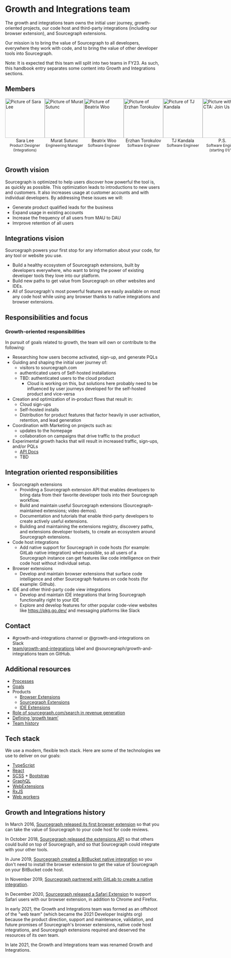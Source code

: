 # Growth and Integrations team

The growth and integrations team owns the initial user journey, growth-oriented projects, our code host and third-party integrations (including our browser extension), and Sourcegraph extensions.

Our mission is to bring the value of Sourcegraph to all developers, everywhere they work with code, and to bring the value of other developer tools into Sourcegraph.

Note: It is expected that this team will split into two teams in FY23. As such, this handbook entry separates some content into Growth and Integrations sections.

## Members

<section>
  <div class="row" style="display:flex;">
    <div class="col" style="flex: 1;">
      <div>
        <div>
          <a href="../../../../team/index.md#sara-lee" target="_blank" rel="noopener">
            <img src="https://storage.googleapis.com/sourcegraph-assets/handbook/growth-and-integrations/sara.png" alt="Picture of Sara Lee" style="background: transparent; width:128px;"/>
          </a>
        </div>
        <div style="text-align: center;">Sara Lee</div>
        <div style="text-align: center; font-size: 12px;">Product Designer (Integrations)</div>
      </div>
    </div>
    <div class="col" style="flex: 1;">
      <div>
        <div>
          <a href="../../../../team/index.md#murat-sutunc" target="_blank" rel="noopener">
            <img src="https://storage.googleapis.com/sourcegraph-assets/handbook/growth-and-integrations/murat.png" alt="Picture of Murat Sutunc" style="background: transparent; width:128px;"/>
          </a>
        </div>
        <div style="text-align: center;">Murat Sutunc</div>
        <div style="text-align: center; font-size: 12px;">Engineering Manager</div>
      </div>
    </div>
    <div class="col" style="flex: 1;">
      <div>
        <div>
          <a href="../../../../team/index.md#beatrix-woo" target="_blank" rel="noopener">
            <img src="https://storage.googleapis.com/sourcegraph-assets/handbook/growth-and-integrations/beatrix.png" alt="Picture of Beatrix Woo" style="background: transparent; width:128px;"/>
          </a>
        </div>
        <div style="text-align: center;">Beatrix Woo</div>
        <div style="text-align: center; font-size: 12px;">Software Engineer</div>
      </div>
    </div>
    <div class="col" style="flex: 1;">
      <div>
        <div>
          <a href="../../../../team/index.md#erzhan-torokulov" target="_blank" rel="noopener">
            <img src="https://storage.googleapis.com/sourcegraph-assets/handbook/growth-and-integrations/erzhan.png" alt="Picture of Erzhan Torokulov" style="background: transparent; width:128px;"/>
          </a>
        </div>
        <div style="text-align: center;">Erzhan Torokulov</div>
        <div style="text-align: center; font-size: 12px;">Software Engineer</div>
      </div>
    </div>
    <div class="col" style="flex: 1;">
      <div>
        <div>
          <a href="../../../../team/index.md#tharuntej-kandala" target="_blank" rel="noopener">
            <img src="https://storage.googleapis.com/sourcegraph-assets/handbook/growth-and-integrations/tj.png" alt="Picture of TJ Kandala" style="background: transparent; width:128px;"/>
          </a>
        </div>
        <div style="text-align: center;">TJ Kandala</div>
        <div style="text-align: center; font-size: 12px;">Software Engineer</div>
      </div>
    </div>
    <div class="col" style="flex: 1;">
      <div>
        <div>
          <img src="https://storage.googleapis.com/sourcegraph-assets/handbook/growth-and-integrations/join-us-vermillion.png" alt="Picture with CTA: Join Us" style="background: transparent; width:128px;"/>
        </div>
        <div style="text-align: center;">P.S.</div>
        <div style="text-align: center; font-size: 12px;">Software Engineer</div>
        <div style="text-align: center; font-size: 12px;">(starting 01/10)</div>
      </div>
    </div>

<div class="col" style="flex: 1;">
      <div>
        <div>
          <img src="https://storage.googleapis.com/sourcegraph-assets/handbook/growth-and-integrations/rob-rhyne.png" alt="Picture of Rob Rhyne" style="background: transparent; width:128px;"/>
        </div>
        <div style="text-align: center;">Rob Rhyne</div>
        <div style="text-align: center; font-size: 12px;">Temporary product manager and product designer, growth</div>
      </div>
    </div>
    <div class="col" style="flex: 1;">
      <div>
        <div>
          <img src="https://storage.googleapis.com/sourcegraph-assets/handbook/growth-and-integrations/join-us-vermillion.png" alt="Picture with CTA: Join Us" style="background: transparent; width:128px;"/>
        </div>
        <div style="text-align: center;">Stephen Gutekanst </div>
        <div style="text-align: center; font-size: 12px;">Software Engineer (growth)</div>
      </div>
    </div>
  </div>


</section>

## Growth vision

Sourcegraph is optimized to help users discover how powerful the tool is, as quickly as possible. This optimization leads to introductions to new users and customers. It also increases usage at customer accounts and with individual developers. By addressing these issues we will:

- Generate product qualified leads for the business
- Expand usage in existing accounts
- Increase the frequency of all users from MAU to DAU
- Imrprove retention of all users

## Integrations vision
Sourcegraph powers your first stop for any information about your code, for any tool or website you use.

- Build a healthy ecosystem of Sourcegraph extensions, built by developers everywhere, who want to bring the power of existing developer tools they love into our platform.
- Build new paths to get value from Sourcegraph on other websites and IDEs.
- All of Sourcegraph's most powerful features are easily available on most any code host while using any browser thanks to native integrations and browser extensions.

## Responsibilities and focus

### Growth-oriented responsibilities

In pursuit of goals related to growth, the team will own or contribute to the following:


- Researching how users become activated, sign-up, and generate PQLs
- Guiding and shaping the initial user journey of:
  - visitors to sourcegraph.com
  - authenticated users of Self-hosted installations
  - TBD: authenticated users to the cloud product
    - Cloud is working on this, but solutions here probably need to be influenced by user journeys developed for the self-hosted product and vice-versa
- Creation and optimization of in-product flows that result in:
  - Cloud sign-ups
  - Self-hosted installs
  - Distribution for product features that factor heavily in user activation, retention, and lead generation
- Coordination with Marketing on projects such as:
  - updates to the homepage
  - collaboration on campaigns that drive traffic to the product
- Experimental growth hacks that will result in increased traffic, sign-ups, and/or PQLs
  - [API Docs]()
  - TBD


## Integration oriented responsibilities

- Sourcegraph extensions
  - Providing a Sourcegraph extension API that enables developers to bring data from their favorite developer tools into their Sourcegraph workflow.
  - Build and maintain useful Sourcegraph extensions (Sourcegraph-maintained extensions; video demos).
  - Documentation and tutorials that enable third-party developers to create actively useful extensions.
  - Building and maintaining the extensions registry, discovery paths, and extensions developer toolsets, to create an ecosystem around Sourcegraph extensions.
- Code host integrations
  - Add native support for Sourcegraph in code hosts (for example: GitLab native integration) when possible, so all users of a Sourcegraph instance can get features like code intelligence on their code host without individual setup.
- Browser extensions
  - Develop and maintain browser extensions that surface code intelligence and other Sourcegraph features on code hosts (for example: Github).
- IDE and other third-party code view integrations
  - Develop and maintain IDE integrations that bring Sourcegraph functionality right to your IDE
  - Explore and develop features for other popular code-view websites like https://pkg.go.dev/ and messaging platforms like Slack

## Contact

- #growth-and-integrations channel or @growth-and-integrations on Slack
- [team/growth-and-integrations](https://github.com/sourcegraph/sourcegraph/labels/team%2Fgrowth-and-integrations) label and @sourcegraph/growth-and-integrations team on GitHub.


## Additional resources

- [Processes](processes.md)
- [Goals](../../../../company/strategy/cloud/growth-and-integrations/index.md)
- Products
  - [Browser Extensions](browser-extensions/index.md)
  - [Sourcegraph Extensions](https://docs.sourcegraph.com/extensions)
  - [IDE Extensions](ide-extensions/index.md)
- [Role of sourcegraph.com/search in revenue generation](sourcegraph.com-and-revenue.md)
- [Defining ‘growth team’](what-is-a-growth-team.md)
- [Team history](team-history.md)

## Tech stack

We use a modern, flexible tech stack. Here are some of the technologies we use to deliver on our goals:

- [TypeScript](https://www.typescriptlang.org/)
- [React](https://reactjs.org/)
- [SCSS](https://sass-lang.com/) + [Bootstrap](https://getbootstrap.com/)
- [GraphQL](https://graphql.org/)
- [WebExtensions](https://developer.mozilla.org/en-US/docs/Mozilla/Add-ons/WebExtensions/API)
- [RxJS](https://rxjs-dev.firebaseapp.com/guide/overview)
- [Web workers](https://developer.mozilla.org/en-US/docs/Web/API/Web_Workers_API)

## Growth and Integrations history

In March 2016, [Sourcegraph released its first browser extension](https://about.sourcegraph.com/blog/browse-review-code-on-github-like-in-an-ide-with-the-sourcegraph-chrome-extension/) so that you can take the value of Sourcegraph to your code host for code reviews.

In October 2018, [Sourcegraph released the extensions API](https://about.sourcegraph.com/blog/sourcegraph-2-12-release-notes/) so that others could build on top of Sourcegraph, and so that Sourcegraph could integrate with your other tools.

In June 2019, [Sourcegraph created a BitBucket native integration](https://github.com/sourcegraph/bitbucket-server-plugin/commit/e450abf50c128fa5ee18439ff93e0631e4868de7) so you don't need to install the browser extension to get the value of Sourcegraph on your BitBucket code host.

In November 2019, [Sourcegraph partnered with GitLab to create a native integration](https://about.gitlab.com/blog/2019/11/12/sourcegraph-code-intelligence-integration-for-gitlab/).

In December 2020, [Sourcegraph released a Safari Extension](https://apps.apple.com/us/app/sourcegraph-for-safari/id1543262193) to support Safari users with our browser extension, in addition to Chrome and Firefox.

In early 2021, the Growth and Integrations team was formed as an offshoot of the "web team" (which became the 2021 Developer Insights org) because the product direction, support and maintenance, validation, and future promises of Sourcegraph's browser extensions, native code host integrations, and Sourcegraph extensions required and deserved the resources of its own team.

In late 2021, the Growth and Integrations team was renamed Growth and Integrations.
